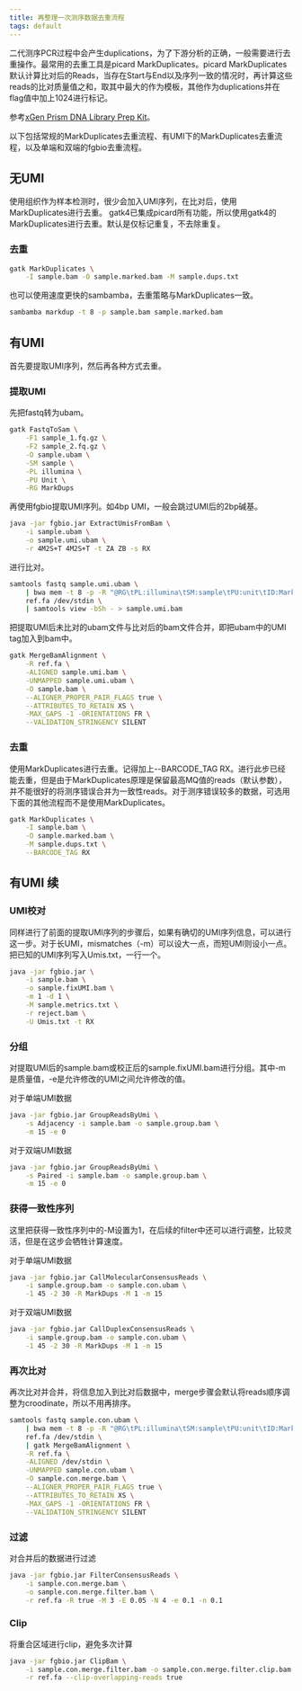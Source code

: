 ```yaml
---
title: 再整理一次测序数据去重流程
tags: default
---
```


二代测序PCR过程中会产生duplications，为了下游分析的正确，一般需要进行去重操作。最常用的去重工具是picard MarkDuplicates。picard MarkDuplicates默认计算比对后的Reads，当存在Start与End以及序列一致的情况时，再计算这些reads的比对质量值之和，取其中最大的作为模板，其他作为duplications并在flag值中加上1024进行标记。

参考[xGen Prism DNA Library Prep Kit](https://sfvideo.blob.core.windows.net/sitefinity/docs/default-source/user-guide-manual/xgen-prism-dna-library-prep-kit-processing-sequencing-data-with-umis.pdf)。


以下包括常规的MarkDuplicates去重流程、有UMI下的MarkDuplicates去重流程，以及单端和双端的fgbio去重流程。


## 无UMI

使用组织作为样本检测时，很少会加入UMI序列，在比对后，使用MarkDuplicates进行去重。
gatk4已集成picard所有功能，所以使用gatk4的MarkDuplicates进行去重。默认是仅标记重复，不去除重复。

###  去重
```bash
gatk MarkDuplicates \
	-I sample.bam -O sample.marked.bam -M sample.dups.txt
```

也可以使用速度更快的sambamba，去重策略与MarkDuplicates一致。
```bash
sambamba markdup -t 8 -p sample.bam sample.marked.bam
```



## 有UMI

首先要提取UMI序列，然后再各种方式去重。



### 提取UMI

先把fastq转为ubam。
```bash
gatk FastqToSam \
	-F1 sample_1.fq.gz \
	-F2 sample_2.fq.gz \
	-O sample.ubam \
	-SM sample \
	-PL illumina \
	-PU Unit \
	-RG MarkDups
```



再使用fgbio提取UMI序列。如4bp UMI，一般会跳过UMI后的2bp碱基。

```bash
java -jar fgbio.jar ExtractUmisFromBam \
	-i sample.ubam \
	-o sample.umi.ubam \
	-r 4M2S+T 4M2S+T -t ZA ZB -s RX
```



进行比对。

```bash
samtools fastq sample.umi.ubam \
	| bwa mem -t 8 -p -R "@RG\tPL:illumina\tSM:sample\tPU:unit\tID:MarkDups" \
	ref.fa /dev/stdin \
	| samtools view -bSh - > sample.umi.bam
```



把提取UMI后未比对的ubam文件与比对后的bam文件合并，即把ubam中的UMI tag加入到bam中。

```bash
gatk MergeBamAlignment \
	-R ref.fa \
	-ALIGNED sample.umi.bam \
	-UNMAPPED sample.umi.ubam \
	-O sample.bam \
	--ALIGNER_PROPER_PAIR_FLAGS true \
	--ATTRIBUTES_TO_RETAIN XS \
	-MAX_GAPS -1 -ORIENTATIONS FR \
	--VALIDATION_STRINGENCY SILENT
```



### 去重

使用MarkDuplicates进行去重。记得加上--BARCODE_TAG RX。进行此步已经能去重，但是由于MarkDuplicates原理是保留最高MQ值的reads（默认参数），并不能很好的将测序错误合并为一致性reads。对于测序错误较多的数据，可选用下面的其他流程而不是使用MarkDuplicates。

```bash
gatk MarkDuplicates \
	-I sample.bam \
	-O sample.marked.bam \
	-M sample.dups.txt \
	--BARCODE_TAG RX
```


## 有UMI 续
### UMI校对

同样进行了前面的提取UMI序列的步骤后，如果有确切的UMI序列信息，可以进行这一步。对于长UMI，mismatches（-m）可以设大一点，而短UMI则设小一点。把已知的UMI序列写入Umis.txt，一行一个。
```bash
java -jar fgbio.jar \
	-i sample.bam \
	-o sample.fixUMI.bam \
	-m 1 -d 1 \
	-M sample.metrics.txt \
	-r reject.bam \
	-U Umis.txt -t RX
```

### 分组

对提取UMI后的sample.bam或校正后的sample.fixUMI.bam进行分组。其中-m是质量值，-e是允许修改的UMI之间允许修改的值。

对于单端UMI数据
```bash
java -jar fgbio.jar GroupReadsByUmi \
	-s Adjacency -i sample.bam -o sample.group.bam \
	-m 15 -e 0
```

对于双端UMI数据
```bash
java -jar fgbio.jar GroupReadsByUmi \
	-s Paired -i sample.bam -o sample.group.bam \
	-m 15 -e 0
```

### 获得一致性序列

这里把获得一致性序列中的-M设置为1，在后续的filter中还可以进行调整，比较灵活，但是在这步会牺牲计算速度。

对于单端UMI数据
```bash
java -jar fgbio.jar CallMolecularConsensusReads \
	-i sample.group.bam -o sample.con.ubam \
	-1 45 -2 30 -R MarkDups -M 1 -m 15
```

对于双端UMI数据
```bash
java -jar fgbio.jar CallDuplexConsensusReads \
	-i sample.group.bam -o sample.con.ubam \
	-1 45 -2 30 -R MarkDups -M 1 -m 15
```

### 再次比对

再次比对并合并，将信息加入到比对后数据中，merge步骤会默认将reads顺序调整为croodinate，所以不用再排序。
```bash
samtools fastq sample.con.ubam \
	| bwa mem -t 8 -p -R "@RG\tPL:illumina\tSM:sample\tPU:unit\tID:MarkDups" \
	ref.fa /dev/stdin \
	| gatk MergeBamAlignment \
	-R ref.fa \
	-ALIGNED /dev/stdin \
	-UNMAPPED sample.con.ubam \
	-O sample.con.merge.bam \
	--ALIGNER_PROPER_PAIR_FLAGS true \
	--ATTRIBUTES_TO_RETAIN XS \
	-MAX_GAPS -1 -ORIENTATIONS FR \
	--VALIDATION_STRINGENCY SILENT
```

### 过滤

对合并后的数据进行过滤
```bash
java -jar fgbio.jar FilterConsensusReads \
	-i sample.con.merge.bam \
	-o sample.con.merge.filter.bam \
	-r ref.fa -R true -M 3 -E 0.05 -N 4 -e 0.1 -n 0.1
```

### Clip

将重合区域进行clip，避免多次计算
```bash
java -jar fgbio.jar ClipBam \
	-i sample.con.merge.filter.bam -o sample.con.merge.filter.clip.bam \
	-r ref.fa --clip-overlapping-reads true
```
